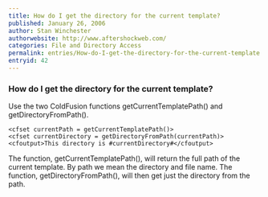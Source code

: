 ```yaml
---
title: How do I get the directory for the current template?
published: January 26, 2006
author: Stan Winchester
authorwebsite: http://www.aftershockweb.com/
categories: File and Directory Access
permalink: entries/How-do-I-get-the-directory-for-the-current-template.html
entryid: 42
---
```


<h3>How do I get the directory for the current template?</h3>

<p>
Use the two ColdFusion functions getCurrentTemplatePath() and getDirectoryFromPath().
</p>

<pre><code class="language-markup">&lt;cfset currentPath = getCurrentTemplatePath()&gt;
&lt;cfset currentDirectory = getDirectoryFromPath(currentPath)&gt;
&lt;cfoutput&gt;This directory is #currentDirectory#&lt;/cfoutput&gt;
</code></pre>

<p>
The function, getCurrentTemplatePath(), will return the full path of the current template. By path we mean the directory and file name. The function, getDirectoryFromPath(), will then get just the directory from the path.
</p>



